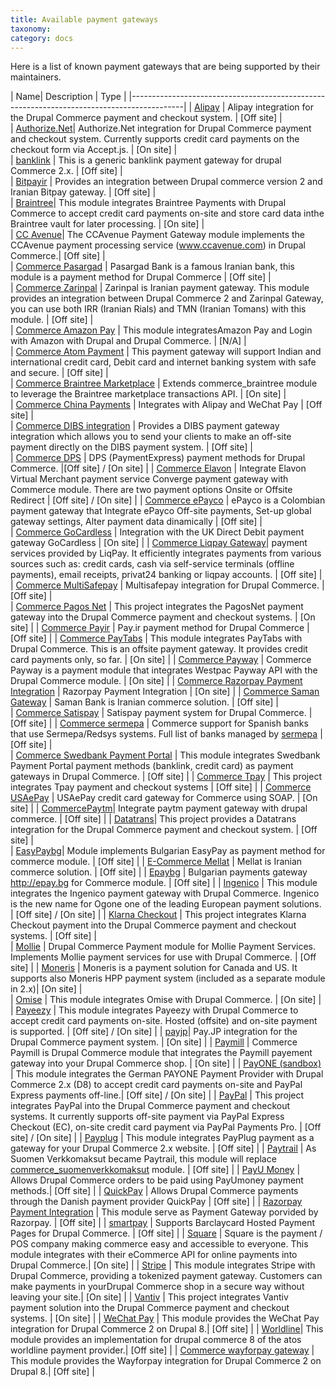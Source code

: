 ```yaml
---
title: Available payment gateways
taxonomy:
category: docs
---
```


Here is a list of known payment gateways that are being supported by their maintainers.

| Name| Description | Type |
|-------------------------------------------------------------------------------------------|
| [Alipay]   | Alipay integration for the Drupal Commerce payment and checkout system.  | [Off site] |	
| [Authorize.Net]| Authorize.Net integration for Drupal Commerce payment and checkout system. Currently supports credit card payments on the checkout form via Accept.js. |	[On site] |				
| [banklink] | This is a generic banklink payment gateway for drupal Commerce 2.x. | [Off site] |					
| [Bitpayir] | Provides an integration between Drupal commerce version 2 and Iranian Bitpay gateway. | [Off site] |				
| [Braintree]| This module integrates Braintree Payments with Drupal Commerce to accept credit card payments on-site and store card data inthe Braintree vault for later processing. |	[On site] |				
| [CC Avenue]| The CCAvenue Payment Gateway module implements the CCAvenue payment processing service (www.ccavenue.com) in Drupal Commerce.| [Off site] |					
| [Commerce  Pasargad]  	 | Pasargad Bank is a famous Iranian bank, this module is a payment method for Drupal Commerce	| [Off site] |		
| [Commerce  Zarinpal]  	 | Zarinpal is Iranian payment gateway. This module provides an integration between Drupal Commerce 2 and Zarinpal Gateway, you can use both IRR (Iranian Rials) and TMN (Iranian Tomans) with this module.	| [Off site] |			
| [Commerce Amazon Pay] 	 | This module integratesAmazon Pay and Login with Amazon with Drupal and Drupal Commerce.	| [N/A] |	
| [Commerce Atom Payment]   | This payment gateway will support Indian and international credit card, Debit card and internet banking system with safe and secure.	| [Off site] |		
| [Commerce Braintree Marketplace]   |	Extends commerce_braintree module to leverage the Braintree marketplace transactions API.	| [On site] |			
| [Commerce China Payments] |	Integrates with Alipay and WeChat Pay			| [Off site] |	
| [Commerce DIBS integration]   |	Provides a DIBS payment gateway integration which allows you to send your clients to make an off-site payment directly on the DIBS payment system.		| [Off site] |			
| [Commerce DPS]  			 |	DPS (PaymentExpress) payment methods for Drupal Commerce.	|[Off site] / [On site]  |
| [Commerce Elavon]		 |	Integrate Elavon Virtual Merchant payment service Converge payment gateway with Commerce module. There are two payment options Onsite or Offsite Redirect	|	[Off site] / [On site]  |
| [Commerce ePayco]		|	ePayco is a Colombian payment gateway that Integrate ePayco Off-site payments, Set-up global gateway settings, Alter payment data dinamically	|	[Off site] |	
| [Commerce GoCardless]   	|	Integration with the UK Direct Debit payment gateway GoCardless	|	[On site] |
| [Commerce Liqpay Gateway]|	payment services provided by LiqPay. It efficiently integrates payments from various sources such as: credit cards, cash via self-service terminals (offline payments), email receipts, privat24 banking or liqpay accounts.	|	[Off site] |	
| [Commerce MultiSafepay]   |	Multisafepay integration for Drupal Commerce.	|	[Off site] |	
| [Commerce Pagos Net]   	|	This project integrates the PagosNet payment gateway into the Drupal Commerce payment and checkout systems.	|	[On site] |
| [Commerce Payir]   		|	Pay.ir payment method for Drupal Commerce	|	[Off site] |
| [Commerce PayTabs]   	|	This module integrates PayTabs with Drupal Commerce. This is an offsite payment gateway. It provides credit card payments only, so far.	|		[On site] |
| [Commerce Payway]   		|	Commerce Payway is a payment module that integrates Westpac Payway API with the Drupal Commerce module.	|	[On site] |
| [Commerce Razorpay Payment Integration]   |	 Razorpay Payment Integration |	[On site] |
| [Commerce Saman Gateway] |	Saman Bank is Iranian commerce solution.	|	[Off site] |		
| [Commerce Satispay]   	|	Satispay payment system for Drupal Commerce.	|		[Off site] |
| [Commerce sermepa] | Commerce support for Spanish banks that use Sermepa/Redsys systems. Full list of banks managed by [sermepa] |	[Off site] |		
| [Commerce Swedbank Payment Portal]   |	This module integrates Swedbank Payment Portal payment methods (banklink, credit card) as payment gateways in Drupal Commerce.	|	[Off site] |
| [Commerce Tpay]   		|	This project integrates Tpay payment and checkout systems	|	[Off site] |
| [Commerce USAePay]   	|	USAePay credit card gateway for Commerce using SOAP.	|	[On site] |
| [CommercePaytm]| Integrate paytm payment gateway with drupal commerce. |	[Off site] |
| [Datatrans]| This project provides a Datatrans integration for the Drupal Commerce payment and checkout system.  | [Off site] |					
| [EasyPaybg]| Module implements Bulgarian EasyPay as payment method for commerce module.  | [Off site] |
| [E-Commerce Mellat]   	|	Mellat is Iranian commerce solution.	|	[Off site] |
| [Epaybg]   | Bulgarian payments gateway http://epay.bg for Commerce module.  |	[Off site] |
| [Ingenico] | This module integrates the Ingenico payment gateway with Drupal Commerce. Ingenico is the new name for Ogone one of the leading European payment solutions.  | [Off site] / [On site] |
| [Klarna Checkout]  | This project integrates Klarna Checkout payment into the Drupal Commerce payment and checkout systems. |	[Off site] |				
| [Mollie]   | Drupal Commerce Payment module for Mollie Payment Services. Implements Mollie payment services for use with Drupal Commerce. | [Off site] |
| [Moneris]  | Moneris is a payment solution for Canada and US. It supports also Moneris HPP payment system (included as a separate module in 2.x)| [On site] |					
| [Omise]  | This module integrates Omise with Drupal Commerce. | [On site] |
| [Payeezy]  | This module integrates Payeezy with Drupal Commerce to accept credit card payments on-site. Hosted (offsite) and on-site payment is supported. |	[Off site] / [On site] |
| [payjp]| Pay.JP integration for the Drupal Commerce payment system.   | [On site] |
| [Paymill]  | Commerce Paymill is Drupal Commerce module that integrates the Paymill payement gateway into your Drupal Commerce shop. | [On site] |
| [PayONE (sandbox)] | This module integrates the German PAYONE Payment Provider with Drupal Commerce 2.x (D8) to accept credit card payments on-site and PayPal Express payments off-line.| [Off site] / [On site] |
| [PayPal]   | This project integrates PayPal into the Drupal Commerce payment and checkout systems. It currently supports off-site payment via PayPal Express Checkout (EC),  on-site credit card payment via PayPal Payments Pro. |	[Off site] / [On site] |
| [Payplug]  | This module integrates PayPlug payment as a gateway for your Drupal Commerce 2.x website. |	[Off site] |
| [Paytrail] | As Suomen Verkkomaksut became Paytrail, this module will replace [commerce_suomenverkkomaksut] module.   | [Off site] |
| [PayU Money]   | Allows Drupal Commerce orders to be paid using PayUmoney payment methods.|	[Off site] |
| [QuickPay]   | Allows Drupal Commerce payments through the Danish payment provider QuickPay |	[Off site] |
| [Razorpay Payment Integration] | This module serve as Payment Gateway porvided by Razorpay. |	[Off site] |
| [smartpay] | Supports Barclaycard Hosted Payment Pages for Drupal Commerce. |	[Off site] |
| [Square]   | Square is the payment / POS company making commerce easy and accessible to everyone. This module integrates with their eCommerce API for online payments into Drupal Commerce.|	[On site] |
| [Stripe]   | This module integrates Stripe with Drupal Commerce, providing a tokenized payment gateway. Customers can make payments in yourDrupal Commerce shop in a secure way without leaving your site.| [On site] |
| [Vantiv]   | This project integrates Vantiv payment solution into the Drupal Commerce payment and checkout systems. |	[On site] |
| [WeChat Pay]   | This module provides the WeChat Pay integration  for Drupal Commerce 2 on Drupal 8.|	[Off site] |
| [Worldline]| This module provides an implementation for drupal commerce 8 of the atos worldline payment provider.| [Off site] |
| [Commerce wayforpay gateway]   | This module provides the Wayforpay integration  for Drupal Commerce 2 on Drupal 8.| [Off site] |




[QuickPay]: https://www.drupal.org/project/commerce_quickpay_gateway
[Braintree]: https://www.drupal.org/project/commerce_braintree
[PayPal]: https://www.drupal.org/project/commerce_paypal
[Stripe]: https://www.drupal.org/project/commerce_stripe
[Authorize.Net]: https://www.drupal.org/project/commerce_authnet
[Vantiv]: https://www.drupal.org/project/commerce_vantiv
[Square]: https://www.drupal.org/project/commerce_square
[Paymill]: https://www.drupal.org/project/commerce_paymill
[Ingenico]: https://www.drupal.org/project/commerce_ingenico
[Paytrail]: https://www.drupal.org/project/commerce_paytrail
[Payplug]: https://www.drupal.org/project/commerce_payplug
[PayU Money]: https://www.drupal.org/project/commerce_payumoney
[CC Avenue]: https://www.drupal.org/project/commerce_ccavenue
[Alipay]: https://www.drupal.org/project/commerce_alipay
[WeChat Pay]: https://www.drupal.org/project/commerce_wechat_pay
[Worldline]: https://www.drupal.org/project/commerce_worldline
[Datatrans]: https://www.drupal.org/project/commerce_datatrans
[EasyPaybg]: https://www.drupal.org/project/commerce_easyPaybg
[Epaybg]: https://www.drupal.org/project/commerce_epaybg
[Mollie]: https://www.drupal.org/project/commerce_mollie
[Moneris]: https://www.drupal.org/project/commerce_moneris
[smartpay]: https://www.drupal.org/project/commerce_smartpay
[payjp]: https://www.drupal.org/project/commerce_payjp
[banklink]: https://www.drupal.org/project/commerce_banklink
[Razorpay Payment Integration]: https://www.drupal.org/project/commerce_razorpay
[CommercePaytm]: https://www.drupal.org/project/commercepaytm
[Commerce sermepa]: https://www.drupal.org/project/commerce_sermepa
[Bitpayir]: https://www.drupal.org/project/commerce_bitpayir
[PayONE (sandbox)]: https://www.drupal.org/sandbox/mitrpaka/2849906
[Klarna Checkout]: https://www.drupal.org/project/commerce_klarna_checkout
[commerce_suomenverkkomaksut]: https://drupal.org/project/commerce_suomenverkkomaksut
[sermepa]: www.redsys.es/wps/portal/redsys/publica/acercade/nuestrosSocios
[Payeezy]: https://www.drupal.org/project/commerce_payeezy
[Omise]: https://www.drupal.org/project/commerce_omise

[Commerce  Pasargad]: https://www.drupal.org/project/commerce_pasargad
[Commerce  Zarinpal]: https://www.drupal.org/project/commerce_zarinpal
[Commerce Amazon Pay]: https://www.drupal.org/project/commerce_amazon_lpa
[Commerce Atom Payment]: https://www.drupal.org/project/commerce_atom_payment
[Commerce Braintree Marketplace]: https://www.drupal.org/project/commerce_braintree_marketplace
[Commerce China Payments]: https://www.drupal.org/project/commerce_cnpay
[Commerce DIBS integration]: https://www.drupal.org/project/commerce_dibs
[Commerce DPS]: https://www.drupal.org/project/commerce_dps
[Commerce Elavon]: https://www.drupal.org/project/commerce_elavon
[Commerce ePayco]: https://www.drupal.org/project/commerce_epayco
[Commerce GoCardless]: https://www.drupal.org/project/commerce_gocardless
[Commerce Liqpay Gateway]: https://www.drupal.org/project/commerce_liqpay_gateway
[Commerce MultiSafepay]: https://www.drupal.org/project/commerce_multisafepay
[Commerce Pagos Net]: https://www.drupal.org/project/commerce_pagos_net
[Commerce Payir]: https://www.drupal.org/project/commerce_payir
[Commerce PayTabs]: https://www.drupal.org/project/commerce_paytabs
[Commerce Payway]: https://www.drupal.org/project/commerce_payway
[Commerce Razorpay Payment Integration]: https://www.drupal.org/project/commerce_razorpay
[Commerce Saman Gateway]: https://www.drupal.org/project/ms_commerce_saman
[Commerce Satispay]: https://www.drupal.org/project/commerce_satispay
[Commerce Swedbank Payment Portal]: https://www.drupal.org/project/commerce_payment_spp
[Commerce Tpay]: https://www.drupal.org/project/commerce_tpay
[Commerce USAePay]: https://www.drupal.org/project/commerce_usaepay
[E-Commerce Mellat]: https://www.drupal.org/project/mellat_gateway
[Commerce wayforpay gateway]: https://www.drupal.org/project/commerce_wayforpay
